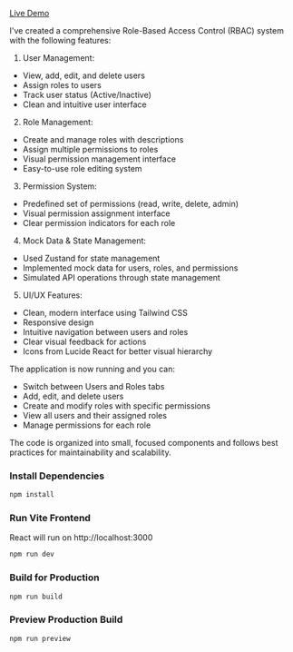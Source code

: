 [Live Demo](https://amazing-monstera-56669b.netlify.app/)


I've created a comprehensive Role-Based Access Control (RBAC) system with the following features:

1. User Management:

- View, add, edit, and delete users
- Assign roles to users
- Track user status (Active/Inactive)
- Clean and intuitive user interface


2. Role Management:

- Create and manage roles with descriptions
- Assign multiple permissions to roles
- Visual permission management interface
- Easy-to-use role editing system


3. Permission System:

- Predefined set of permissions (read, write, delete, admin)
- Visual permission assignment interface
- Clear permission indicators for each role


4. Mock Data & State Management:

- Used Zustand for state management
- Implemented mock data for users, roles, and permissions
- Simulated API operations through state management



5. UI/UX Features:

- Clean, modern interface using Tailwind CSS
- Responsive design
- Intuitive navigation between users and roles
- Clear visual feedback for actions
- Icons from Lucide React for better visual hierarchy


The application is now running and you can:

- Switch between Users and Roles tabs
- Add, edit, and delete users
- Create and modify roles with specific permissions
- View all users and their assigned roles
- Manage permissions for each role
  
The code is organized into small, focused components and follows best practices for maintainability and scalability.




### Install Dependencies

```bash
npm install
```

### Run Vite Frontend

React will run on http://localhost:3000

```bash
npm run dev
```

### Build for Production

```bash
npm run build
```

### Preview Production Build

```bash
npm run preview
```
